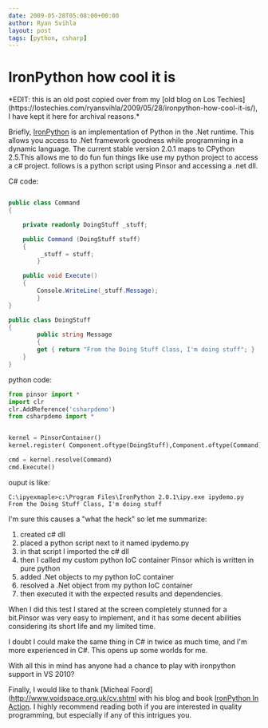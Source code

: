 ```yaml
---
date: 2009-05-28T05:08:00+00:00
author: Ryan Svihla
layout: post
tags: [python, csharp]
---
```

<h1>IronPython how cool it is</h1>
*EDIT: this is an old post copied over from my [old blog on Los Techies](https://lostechies.com/ryansvihla/2009/05/28/ironpython-how-cool-it-is/), I have kept it here for archival reasons.*

Briefly, [IronPython](http://www.codeplex.com/IronPython) is an implementation of Python in the .Net runtime. This allows you access to .Net framework goodness while programming in a dynamic language. The current stable version 2.0.1 maps to CPython 2.5.This allows me to do fun fun things like use my python project to access a c# project. follows is a python script using Pinsor and accessing a .net dll.

C# code:

```csharp

public class Command
{

	private readonly DoingStuff _stuff;

	public Command (DoingStuff stuff)
	{
		 _stuff = stuff;
        }

	public void Execute()
	{
		Console.WriteLine(_stuff.Message);
        }
}

public class DoingStuff
{
        public string Message
        {
		get { return "From the Doing Stuff Class, I'm doing stuff"; }
	}
}
```

python code:

```python
from pinsor import *
import clr
clr.AddReference('csharpdemo')
from csharpdemo import *


kernel = PinsorContainer()
kernel.register( Component.oftype(DoingStuff),Component.oftype(Command).depends([DoingStuff])  )

cmd = kernel.resolve(Command)
cmd.Execute()
```

ouput is like:

```shell
C:\ipyexmaple>c:\Program Files\IronPython 2.0.1\ipy.exe ipydemo.py
From the Doing Stuff Class, I'm doing stuff
```

I'm sure this causes a "what the heck" so let me summarize:

  1. created c# dll
  2. placed a python script next to it named ipydemo.py
  3. in that script I imported the c# dll
  4. then I called my custom python IoC container Pinsor which is written in pure python
  5. added .Net objects to my python IoC container
  6. resolved a .Net object from my python IoC container
  7. then executed it with the expected results and dependencies.

When I did this test I stared at the screen completely stunned for a bit.Pinsor was very easy to implement, and it has some decent abilities considering its short life and my limited time.

I doubt I could make the same thing in C# in twice as much time, and I'm more experienced in C#.
This opens up some worlds for me.

With all this in mind has anyone had a chance to play with ironpython support in VS 2010?

Finally, I would like to thank [Micheal Foord](http://www.voidspace.org.uk/cv.shtml with his blog and book [IronPython In Action](http://www.manning.com/foord/). I highly recommend reading both if you are interested in quality programming, but especially if any of this intrigues you.
